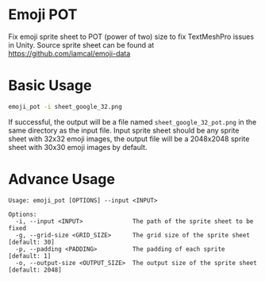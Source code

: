 # Emoji POT
Fix emoji sprite sheet to POT (power of two) size to fix TextMeshPro issues in Unity.
Source sprite sheet can be found at https://github.com/iamcal/emoji-data

# Basic Usage

```sh
emoji_pot -i sheet_google_32.png
```

If successful, the output will be a file named `sheet_google_32_pot.png` in the same directory as the input file.
Input sprite sheet should be any sprite sheet with 32x32 emoji images, the output file will be a 2048x2048 sprite sheet with 30x30 emoji images by default.

# Advance Usage

```
Usage: emoji_pot [OPTIONS] --input <INPUT>

Options:
  -i, --input <INPUT>              The path of the sprite sheet to be fixed
  -g, --grid-size <GRID_SIZE>      The grid size of the sprite sheet [default: 30]
  -p, --padding <PADDING>          The padding of each sprite [default: 1]
  -o, --output-size <OUTPUT_SIZE>  The output size of the sprite sheet [default: 2048]
```
